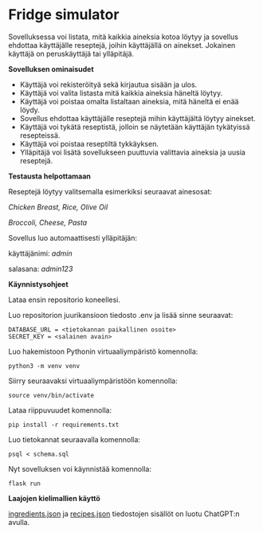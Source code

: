 # Fridge simulator
Sovelluksessa voi listata, mitä kaikkia aineksia kotoa löytyy ja sovellus ehdottaa käyttäjälle reseptejä, joihin käyttäjällä on ainekset. Jokainen käyttäjä on peruskäyttäjä tai ylläpitäjä.

**Sovelluksen ominaisudet**
* Käyttäjä voi rekisteröityä sekä kirjautua sisään ja ulos.
* Käyttäjä voi valita listasta mitä kaikkia aineksia häneltä löytyy.
* Käyttäjä voi poistaa omalta listaltaan aineksia, mitä häneltä ei enää löydy.
* Sovellus ehdottaa käyttäjälle reseptejä mihin käyttäjältä löytyy ainekset.
* Käyttäjä voi tykätä reseptistä, jolloin se näytetään käyttäjän tykätyissä resepteissä.
* Käyttäjä voi poistaa reseptiltä tykkäyksen.
* Ylläpitäjä voi lisätä sovellukseen puuttuvia valittavia aineksia ja uusia reseptejä.
  
**Testausta helpottamaan** 

Reseptejä löytyy valitsemalla esimerkiksi seuraavat ainesosat: 

*Chicken Breast, Rice, Olive Oil* 

*Broccoli, Cheese, Pasta*

Sovellus luo automaattisesti ylläpitäjän:

käyttäjänimi: *admin*

salasana: *admin123*



**Käynnistysohjeet**

Lataa ensin repositorio koneellesi.

Luo repositorion juurikansioon tiedosto .env ja lisää sinne seuraavat:

```
DATABASE_URL = <tietokannan paikallinen osoite>
SECRET_KEY = <salainen avain>
```

Luo hakemistoon Pythonin virtuaaliympäristö komennolla:
```
python3 -m venv venv

```

Siirry seuraavaksi virtuaaliympäristöön komennolla:
```
source venv/bin/activate

```

Lataa riippuvuudet komennolla:
```
pip install -r requirements.txt
```
Luo tietokannat seuraavalla komennolla:
```
psql < schema.sql
```
Nyt sovelluksen voi käynnistää komennolla:
```
flask run
```


**Laajojen kielimallien käyttö**

[ingredients.json](https://github.com/alannesanni/fridge_simulator/blob/main/ingredients.json) ja [recipes.json](https://github.com/alannesanni/fridge_simulator/blob/main/recipes.json) tiedostojen sisällöt on luotu ChatGPT:n avulla.
